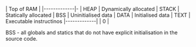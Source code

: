 | Top of RAM	|
|-------------|-
| HEAP				| Dynamically allocated
| STACK				|	Statically allocated
| BSS					| Uninitialised data
| DATA				|	Initialised data
| TEXT				| Executable instructinos
|-------------|
| 0						|

BSS - all globals and statics that do not have explicit initialisation in the source code.
